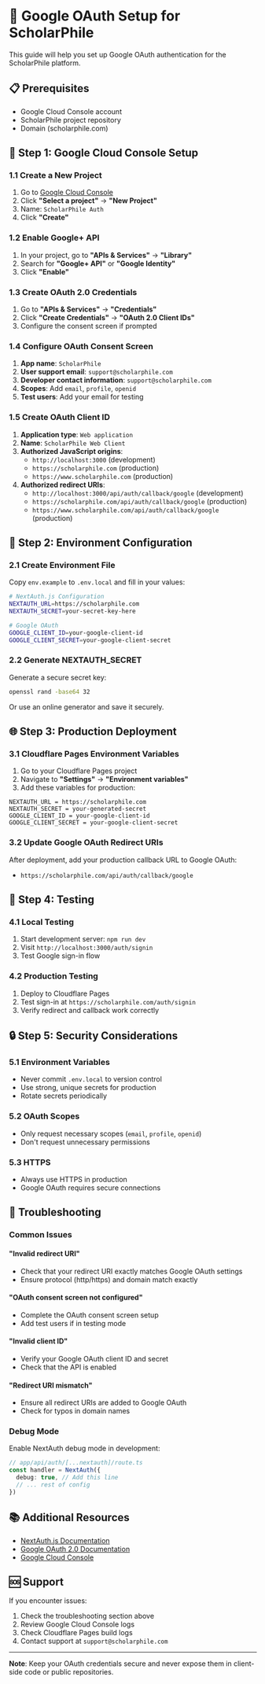 # 🔐 Google OAuth Setup for ScholarPhile

This guide will help you set up Google OAuth authentication for the ScholarPhile platform.

## 📋 Prerequisites

- Google Cloud Console account
- ScholarPhile project repository
- Domain (scholarphile.com)

## 🚀 Step 1: Google Cloud Console Setup

### 1.1 Create a New Project
1. Go to [Google Cloud Console](https://console.cloud.google.com/)
2. Click **"Select a project"** → **"New Project"**
3. Name: `ScholarPhile Auth`
4. Click **"Create"**

### 1.2 Enable Google+ API
1. In your project, go to **"APIs & Services"** → **"Library"**
2. Search for **"Google+ API"** or **"Google Identity"**
3. Click **"Enable"**

### 1.3 Create OAuth 2.0 Credentials
1. Go to **"APIs & Services"** → **"Credentials"**
2. Click **"Create Credentials"** → **"OAuth 2.0 Client IDs"**
3. Configure the consent screen if prompted

### 1.4 Configure OAuth Consent Screen
1. **App name**: `ScholarPhile`
2. **User support email**: `support@scholarphile.com`
3. **Developer contact information**: `support@scholarphile.com`
4. **Scopes**: Add `email`, `profile`, `openid`
5. **Test users**: Add your email for testing

### 1.5 Create OAuth Client ID
1. **Application type**: `Web application`
2. **Name**: `ScholarPhile Web Client`
3. **Authorized JavaScript origins**:
   - `http://localhost:3000` (development)
   - `https://scholarphile.com` (production)
   - `https://www.scholarphile.com` (production)
4. **Authorized redirect URIs**:
   - `http://localhost:3000/api/auth/callback/google` (development)
   - `https://scholarphile.com/api/auth/callback/google` (production)
   - `https://www.scholarphile.com/api/auth/callback/google` (production)

## 🔧 Step 2: Environment Configuration

### 2.1 Create Environment File
Copy `env.example` to `.env.local` and fill in your values:

```bash
# NextAuth.js Configuration
NEXTAUTH_URL=https://scholarphile.com
NEXTAUTH_SECRET=your-secret-key-here

# Google OAuth
GOOGLE_CLIENT_ID=your-google-client-id
GOOGLE_CLIENT_SECRET=your-google-client-secret
```

### 2.2 Generate NEXTAUTH_SECRET
Generate a secure secret key:

```bash
openssl rand -base64 32
```

Or use an online generator and save it securely.

## 🌐 Step 3: Production Deployment

### 3.1 Cloudflare Pages Environment Variables
1. Go to your Cloudflare Pages project
2. Navigate to **"Settings"** → **"Environment variables"**
3. Add these variables for production:

```
NEXTAUTH_URL = https://scholarphile.com
NEXTAUTH_SECRET = your-generated-secret
GOOGLE_CLIENT_ID = your-google-client-id
GOOGLE_CLIENT_SECRET = your-google-client-secret
```

### 3.2 Update Google OAuth Redirect URIs
After deployment, add your production callback URL to Google OAuth:
- `https://scholarphile.com/api/auth/callback/google`

## 🧪 Step 4: Testing

### 4.1 Local Testing
1. Start development server: `npm run dev`
2. Visit `http://localhost:3000/auth/signin`
3. Test Google sign-in flow

### 4.2 Production Testing
1. Deploy to Cloudflare Pages
2. Test sign-in at `https://scholarphile.com/auth/signin`
3. Verify redirect and callback work correctly

## 🔒 Step 5: Security Considerations

### 5.1 Environment Variables
- Never commit `.env.local` to version control
- Use strong, unique secrets for production
- Rotate secrets periodically

### 5.2 OAuth Scopes
- Only request necessary scopes (`email`, `profile`, `openid`)
- Don't request unnecessary permissions

### 5.3 HTTPS
- Always use HTTPS in production
- Google OAuth requires secure connections

## 🚨 Troubleshooting

### Common Issues

#### "Invalid redirect URI"
- Check that your redirect URI exactly matches Google OAuth settings
- Ensure protocol (http/https) and domain match exactly

#### "OAuth consent screen not configured"
- Complete the OAuth consent screen setup
- Add test users if in testing mode

#### "Invalid client ID"
- Verify your Google OAuth client ID and secret
- Check that the API is enabled

#### "Redirect URI mismatch"
- Ensure all redirect URIs are added to Google OAuth
- Check for typos in domain names

### Debug Mode
Enable NextAuth debug mode in development:

```typescript
// app/api/auth/[...nextauth]/route.ts
const handler = NextAuth({
  debug: true, // Add this line
  // ... rest of config
})
```

## 📚 Additional Resources

- [NextAuth.js Documentation](https://next-auth.js.org/)
- [Google OAuth 2.0 Documentation](https://developers.google.com/identity/protocols/oauth2)
- [Google Cloud Console](https://console.cloud.google.com/)

## 🆘 Support

If you encounter issues:
1. Check the troubleshooting section above
2. Review Google Cloud Console logs
3. Check Cloudflare Pages build logs
4. Contact support at `support@scholarphile.com`

---

**Note**: Keep your OAuth credentials secure and never expose them in client-side code or public repositories.
